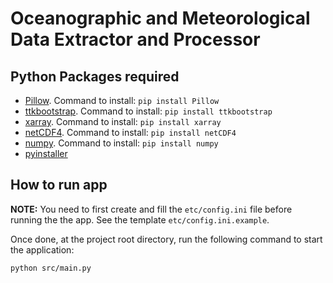 # Oceanographic and Meteorological Data Extractor and Processor

## Python Packages required

* [Pillow](https://pypi.org/project/Pillow/). Command to install: `pip install Pillow`
* [ttkbootstrap](https://pypi.org/project/ttkbootstrap/). Command to install: `pip install ttkbootstrap`
* [xarray](https://pypi.org/project/xarray/). Command to install: `pip install xarray`
* [netCDF4](https://pypi.org/project/netCDF4/). Command to install: `pip install netCDF4`
* [numpy](https://pypi.org/project/numpy/). Command to install: `pip install numpy`
* [pyinstaller]() 

## How to run app

**NOTE:** You need to first create and fill the `etc/config.ini` file before running the the app. 
See the template `etc/config.ini.example`.

Once done, at the project root directory, run the following command to start the application:

``` sh
python src/main.py
```
